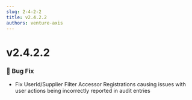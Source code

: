 ```yaml
---
slug: 2-4-2-2
title: v2.4.2.2
authors: venture-axis
---
```


# v2.4.2.2
### 🐛 Bug Fix
- Fix UserId/Supplier Filter Accessor Registrations causing issues with user actions being incorrectly reported in audit entries